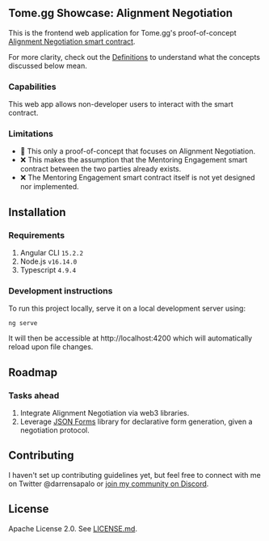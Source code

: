 ## Tome.gg Showcase: Alignment Negotiation

This is the frontend web application for Tome.gg's proof-of-concept [Alignment Negotiation smart contract](https://github.com/tome-gg/negotiation-protocols).

For more clarity, check out the [Definitions](docs/definitions.md) to understand what the concepts discussed below mean.

### Capabilities

This web app allows non-developer users to interact with the smart contract.

### Limitations

- 📝 This only a proof-of-concept that focuses on Alignment Negotiation.
- ❌ This makes the assumption that the Mentoring Engagement smart contract between the two parties already exists.
- ❌ The Mentoring Engagement smart contract itself is not yet designed nor implemented.

## Installation

### Requirements

1. Angular CLI `15.2.2`
2. Node.js `v16.14.0`
3. Typescript `4.9.4`

### Development instructions

To run this project locally, serve it on a local development server using:

```
ng serve
```

It will then be accessible at http://localhost:4200 which will automatically reload upon file changes.

## Roadmap

### Tasks ahead

1. Integrate Alignment Negotiation via web3 libraries.
2. Leverage [JSON Forms](https://jsonforms.io/) library for declarative form generation, given a negotiation protocol.

## Contributing

I haven't set up contributing guidelines yet, but feel free to connect with me on Twitter @darrensapalo or [join my community on Discord](http://bit.ly/3yCdUiE).

## License

Apache License 2.0. See [LICENSE.md](LICENSE.md).
